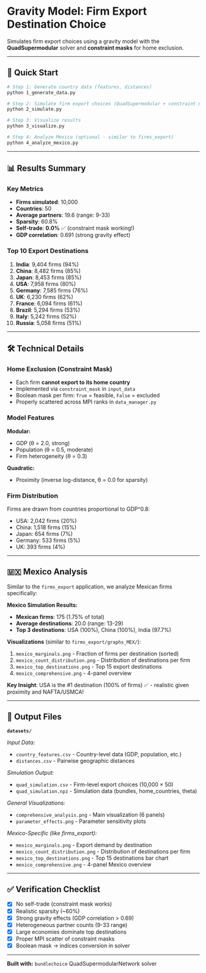 # Gravity Model: Firm Export Destination Choice

Simulates firm export choices using a gravity model with the **QuadSupermodular** solver and **constraint masks** for home exclusion.

---

## 🚀 Quick Start

```bash
# Step 1: Generate country data (features, distances)
python 1_generate_data.py

# Step 2: Simulate firm export choices (QuadSupermodular + constraint masks)
python 2_simulate.py

# Step 3: Visualize results
python 3_visualize.py

# Step 4: Analyze Mexico (optional - similar to firms_export)
python 4_analyze_mexico.py
```

---

## 📊 Results Summary

### Key Metrics
- **Firms simulated**: 10,000
- **Countries**: 50
- **Average partners**: 19.6 (range: 9-33)
- **Sparsity**: 60.8%
- **Self-trade**: **0.0%** ✅ (constraint mask working!)
- **GDP correlation**: 0.691 (strong gravity effect)

### Top 10 Export Destinations
1. **India**: 9,404 firms (94%)
2. **China**: 8,482 firms (85%)
3. **Japan**: 8,453 firms (85%)
4. **USA**: 7,958 firms (80%)
5. **Germany**: 7,585 firms (76%)
6. **UK**: 6,230 firms (62%)
7. **France**: 6,094 firms (61%)
8. **Brazil**: 5,294 firms (53%)
9. **Italy**: 5,242 firms (52%)
10. **Russia**: 5,058 firms (51%)

---

## 🛠️ Technical Details

### Home Exclusion (Constraint Mask)
- Each firm **cannot export to its home country**
- Implemented via `constraint_mask` in `input_data`
- Boolean mask per firm: `True` = feasible, `False` = excluded
- Properly scattered across MPI ranks in `data_manager.py`

### Model Features
**Modular:**
- GDP (θ = 2.0, strong)
- Population (θ = 0.5, moderate)
- Firm heterogeneity (θ = 0.3)

**Quadratic:**
- Proximity (inverse log-distance, θ = 0.0 for sparsity)

### Firm Distribution
Firms are drawn from countries proportional to GDP^0.8:
- USA: 2,042 firms (20%)
- China: 1,518 firms (15%)
- Japan: 654 firms (7%)
- Germany: 533 firms (5%)
- UK: 393 firms (4%)

---

## 🇲🇽 Mexico Analysis

Similar to the `firms_export` application, we analyze Mexican firms specifically:

**Mexico Simulation Results:**
- **Mexican firms**: 175 (1.75% of total)
- **Average destinations**: 20.0 (range: 13-29)
- **Top 3 destinations**: USA (100%), China (100%), India (97.7%)

**Visualizations** (similar to `firms_export/graphs_MEX/`):
1. `mexico_marginals.png` - Fraction of firms per destination (sorted)
2. `mexico_count_distribution.png` - Distribution of destinations per firm
3. `mexico_top_destinations.png` - Top 15 export destinations
4. `mexico_comprehensive.png` - 4-panel overview

**Key Insight**: USA is the #1 destination (100% of firms) ✅ - realistic given proximity and NAFTA/USMCA!

---

## 📁 Output Files

**`datasets/`**

*Input Data:*
- `country_features.csv` - Country-level data (GDP, population, etc.)
- `distances.csv` - Pairwise geographic distances

*Simulation Output:*
- `quad_simulation.csv` - Firm-level export choices (10,000 × 50)
- `quad_simulation.npz` - Simulation data (bundles, home_countries, theta)

*General Visualizations:*
- `comprehensive_analysis.png` - Main visualization (6 panels)
- `parameter_effects.png` - Parameter sensitivity plots

*Mexico-Specific (like firms_export):*
- `mexico_marginals.png` - Export demand by destination
- `mexico_count_distribution.png` - Distribution of destinations per firm
- `mexico_top_destinations.png` - Top 15 destinations bar chart
- `mexico_comprehensive.png` - 4-panel Mexico overview

---

## ✅ Verification Checklist

- [x] No self-trade (constraint mask works)
- [x] Realistic sparsity (~60%)
- [x] Strong gravity effects (GDP correlation > 0.69)
- [x] Heterogeneous partner counts (9-33 range)
- [x] Large economies dominate top destinations
- [x] Proper MPI scatter of constraint masks
- [x] Boolean mask → indices conversion in solver

---

**Built with:** `bundlechoice` QuadSupermodularNetwork solver
